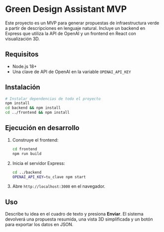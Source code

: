 # Green Design Assistant MVP

Este proyecto es un MVP para generar propuestas de infraestructura verde a partir de descripciones en lenguaje natural. Incluye un backend en Express que utiliza la API de OpenAI y un frontend en React con visualización 3D.

## Requisitos
- Node.js 18+
- Una clave de API de OpenAI en la variable `OPENAI_API_KEY`

## Instalación

```bash
# Instalar dependencias de todo el proyecto
npm install
cd backend && npm install
cd ../frontend && npm install
```

## Ejecución en desarrollo

1. Construye el frontend:
   ```bash
   cd frontend
   npm run build
   ```
2. Inicia el servidor Express:
   ```bash
   cd ../backend
   OPENAI_API_KEY=tu_clave npm start
   ```
3. Abre `http://localhost:3000` en el navegador.

## Uso

Describe tu idea en el cuadro de texto y presiona **Enviar**. El sistema devolverá una propuesta resumida, una vista 3D simplificada y un botón para exportar los datos en JSON.
